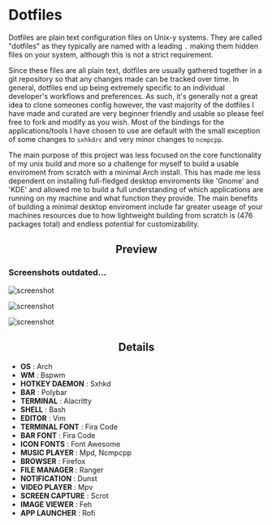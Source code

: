 Dotfiles
========

Dotfiles are plain text configuration files on Unix-y systems. They are called "dotfiles" as they typically are named with a leading `.` making them hidden files on your system, although this is not a strict requirement.

Since these files are all plain text, dotfiles are usually gathered together in a git repository so that any changes made can be tracked over time. In general, dotfiles end up being extremely specific to an individual developer's workflows and preferences. As such, it's generally not a great idea to clone someones config however, the vast majority of the dotfiles I have made and curated are very beginner friendly and usable so please feel free to fork and modify as you wish. Most of the bindings for the applications/tools I have chosen to use are default with the small exception of some changes to `sxhkdrc` and very minor changes to `ncmpcpp`.

The main purpose of this project was less focused on the core functionality of my unix build and more so a challenge for myself to build a usable enviroment from scratch with a minimal Arch install. This has made me less dependent on installing full-fledged desktop enviroments like 'Gnome' and 'KDE' and allowed me to build a full understanding of which applications are running on my machine and what function they provide. The main benefits of building a minimal desktop enviroment include far greater useage of your machines resources due to how lightweight building from scratch is (476 packages total) and endless potential for customizability.  

<h2 align="center">Preview</h2>

<h3>Screenshots outdated...</h3>

![screenshot](/screenshots/2020-09-26-184252_1366x768_scrot.png "ncmpcpp & ranger")

![screenshot](/screenshots/2020-09-26-184419_1366x768_scrot.png "Rofi")

![screenshot](/screenshots/2020-09-26-210343_1366x768_scrot.png "neofetch & dunst notifcation")

<h2 align="center">Details</h2>

+ **OS**                : Arch
+ **WM**                : Bspwm
+ **HOTKEY DAEMON**     : Sxhkd
+ **BAR**               : Polybar
+ **TERMINAL**          : Alacritty
+ **SHELL**             : Bash
+ **EDITOR**            : Vim
+ **TERMINAL FONT**     : Fira Code
+ **BAR FONT**          : Fira Code
+ **ICON FONTS**        : Font Awesome
+ **MUSIC PLAYER**      : Mpd, Ncmpcpp
+ **BROWSER**           : Firefox
+ **FILE MANAGER**      : Ranger
+ **NOTIFICATION**      : Dunst
+ **VIDEO PLAYER**      : Mpv
+ **SCREEN CAPTURE**    : Scrot
+ **IMAGE VIEWER**      : Feh
+ **APP LAUNCHER**      : Rofi
